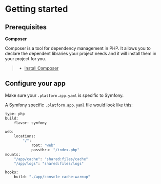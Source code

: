 # Getting started

## Prerequisites

**Composer**

Composer is a tool for dependency management in PHP. It allows you to
declare the dependent libraries your project needs and it will install
them in your project for you.

> -   [Install Composer](https://getcomposer.org/download/)

## Configure your app

Make sure your `.platform.app.yaml` is specific to Symfony.

A Symfony specific `.platform.app.yaml` file would look like this:

```bash
type: php
build:
    flavor: symfony

web:
    locations:
        "/":
            root: "web"
            passthru: "/index.php"
mounts:
    "/app/cache": "shared:files/cache"
    "/app/logs": "shared:files/logs"

hooks:
    build: "./app/console cache:warmup"
```
